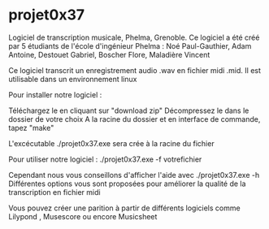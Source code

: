 # projet0x37
Logiciel de transcription musicale, Phelma, Grenoble.
Ce logiciel a été créé par 5 étudiants de l'école d'ingénieur Phelma :
  Noé Paul-Gauthier, 
  Adam Antoine, 
  Destouet Gabriel, 
  Boscher Flore, 
  Maladière Vincent

Ce logiciel transcrit un enregistrement audio .wav en fichier midi .mid. 
Il est utilisable dans un environnement linux

Pour installer notre logiciel :

Téléchargez le en cliquant sur "download zip"
Décompressez le dans le dossier de votre choix
A la racine du dossier et en interface de commande, tapez "make"

L'excécutable ./projet0x37.exe sera crée à la racine du fichier

Pour utiliser notre logiciel : 
  ./projet0x37.exe -f votrefichier

Cependant nous vous conseillons d'afficher l'aide avec ./projet0x37.exe -h
Différentes options vous sont proposées pour améliorer la qualité de la transcription en fichier midi


Vous pouvez créer une parition à partir de différents logiciels comme Lilypond , Musescore ou encore Musicsheet
